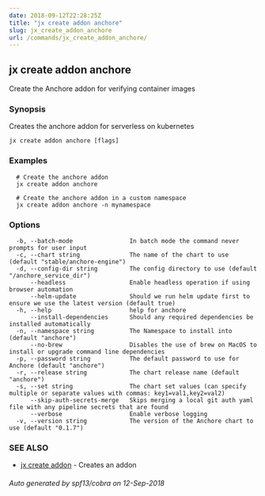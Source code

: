 ```yaml
---
date: 2018-09-12T22:28:25Z
title: "jx create addon anchore"
slug: jx_create_addon_anchore
url: /commands/jx_create_addon_anchore/
---
```

## jx create addon anchore

Create the Anchore addon for verifying container images

### Synopsis

Creates the anchore addon for serverless on kubernetes

```
jx create addon anchore [flags]
```

### Examples

```
  # Create the anchore addon
  jx create addon anchore
  
  # Create the anchore addon in a custom namespace
  jx create addon anchore -n mynamespace
```

### Options

```
  -b, --batch-mode                In batch mode the command never prompts for user input
  -c, --chart string              The name of the chart to use (default "stable/anchore-engine")
  -d, --config-dir string         The config directory to use (default "/anchore_service_dir")
      --headless                  Enable headless operation if using browser automation
      --helm-update               Should we run helm update first to ensure we use the latest version (default true)
  -h, --help                      help for anchore
      --install-dependencies      Should any required dependencies be installed automatically
  -n, --namespace string          The Namespace to install into (default "anchore")
      --no-brew                   Disables the use of brew on MacOS to install or upgrade command line dependencies
  -p, --password string           The default password to use for Anchore (default "anchore")
  -r, --release string            The chart release name (default "anchore")
  -s, --set string                The chart set values (can specify multiple or separate values with commas: key1=val1,key2=val2)
      --skip-auth-secrets-merge   Skips merging a local git auth yaml file with any pipeline secrets that are found
      --verbose                   Enable verbose logging
  -v, --version string            The version of the Anchore chart to use (default "0.1.7")
```

### SEE ALSO

* [jx create addon](/commands/jx_create_addon/)	 - Creates an addon

###### Auto generated by spf13/cobra on 12-Sep-2018
